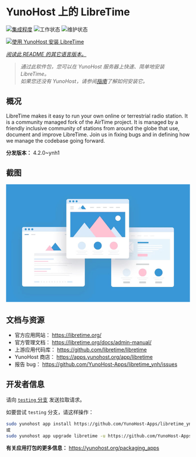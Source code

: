 <!--
注意：此 README 由 <https://github.com/YunoHost/apps/tree/master/tools/readme_generator> 自动生成
请勿手动编辑。
-->

# YunoHost 上的 LibreTime

[![集成程度](https://dash.yunohost.org/integration/libretime.svg)](https://ci-apps.yunohost.org/ci/apps/libretime/) ![工作状态](https://ci-apps.yunohost.org/ci/badges/libretime.status.svg) ![维护状态](https://ci-apps.yunohost.org/ci/badges/libretime.maintain.svg)

[![使用 YunoHost 安装 LibreTime](https://install-app.yunohost.org/install-with-yunohost.svg)](https://install-app.yunohost.org/?app=libretime)

*[阅读此 README 的其它语言版本。](./ALL_README.md)*

> *通过此软件包，您可以在 YunoHost 服务器上快速、简单地安装 LibreTime。*  
> *如果您还没有 YunoHost，请参阅[指南](https://yunohost.org/install)了解如何安装它。*

## 概况

LibreTime makes it easy to run your own online or terrestrial radio station. It is a community managed fork of the AirTime project.
It is managed by a friendly inclusive community of stations from around the globe that use, document and improve LibreTime. Join us in fixing bugs and in defining how we manage the codebase going forward.


**分发版本：** 4.2.0~ynh1

## 截图

![LibreTime 的截图](./doc/screenshots/example.jpg)

## 文档与资源

- 官方应用网站： <https://libretime.org/>
- 官方管理文档： <https://libretime.org/docs/admin-manual/>
- 上游应用代码库： <https://github.com/libretime/libretime>
- YunoHost 商店： <https://apps.yunohost.org/app/libretime>
- 报告 bug： <https://github.com/YunoHost-Apps/libretime_ynh/issues>

## 开发者信息

请向 [`testing` 分支](https://github.com/YunoHost-Apps/libretime_ynh/tree/testing) 发送拉取请求。

如要尝试 `testing` 分支，请这样操作：

```bash
sudo yunohost app install https://github.com/YunoHost-Apps/libretime_ynh/tree/testing --debug
或
sudo yunohost app upgrade libretime -u https://github.com/YunoHost-Apps/libretime_ynh/tree/testing --debug
```

**有关应用打包的更多信息：** <https://yunohost.org/packaging_apps>
